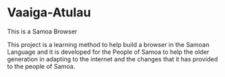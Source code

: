 Vaaiga-Atulau
=============

This is a Samoa Browser

This project is a learning method to help build a browser in the Samoan Language and it is developed for the People of Samoa 
to help the older generation in adapting to the internet and the changes that it has provided to the people of Samoa.
